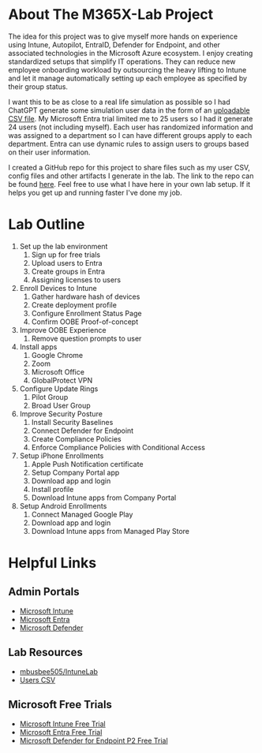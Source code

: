 # About The M365X-Lab Project

The idea for this project was to give myself more hands on experience using Intune, Autopilot, EntraID, Defender for Endpoint, and other associated technologies in the Microsoft Azure ecosystem. I enjoy creating standardized setups that simplify IT operations. They can reduce new employee onboarding workload by outsourcing the heavy lifting to Intune and let it manage automatically setting up each employee as specified by their group status.

I want this to be as close to a real life simulation as possible so I had ChatGPT generate some simulation user data in the form of an [uploadable CSV file](https://raw.githubusercontent.com/mbusbee505/IntuneLab/refs/heads/main/busbeecorp_user_import.csv). My Microsoft Entra trial limited me to 25 users so I had it generate 24 users (not including myself). Each user has randomized information and was assigned to a department so I can have different groups apply to each department. Entra can use dynamic rules to assign users to groups based on their user information.

I created a GitHub repo for this project to share files such as my user CSV, config files and other artifacts I generate in the lab. The link to the repo can be found [here](https://github.com/mbusbee505/IntuneLab). Feel free to use what I have here in your own lab setup. If it helps you get up and running faster I've done my job.

# Lab Outline

1. Set up the lab environment
	1. Sign up for free trials
	2. Upload users to Entra
	3. Create groups in Entra
	4. Assigning licenses to users
2. Enroll Devices to Intune
	1. Gather hardware hash of devices
	2. Create deployment profile
	3. Configure Enrollment Status Page
	4. Confirm OOBE Proof-of-concept
3. Improve OOBE Experience
	1. Remove question prompts to user 
4. Install apps
	1. Google Chrome
	2. Zoom
	3. Microsoft Office
	4. GlobalProtect VPN
5. Configure Update Rings
	1. Pilot Group
	2. Broad User Group
6. Improve Security Posture
	1. Install Security Baselines
	2. Connect Defender for Endpoint
	3. Create Compliance Policies
	4. Enforce Compliance Policies with Conditional Access
7. Setup iPhone Enrollments
	1. Apple Push Notification certificate
	2. Setup Company Portal app
	3. Download app and login
	4. Install profile
	5. Download Intune apps from Company Portal
8. Setup Android Enrollments
	1. Connect Managed Google Play
	2. Download app and login
	3. Download Intune apps from Managed Play Store

# Helpful Links

## Admin Portals

- [Microsoft Intune](https://entra.microsoft.com/)
- [Microsoft Entra](https://intune.microsoft.com/)
- [Microsoft Defender](https://security.microsoft.com/)

## Lab Resources

- [mbusbee505/IntuneLab](https://github.com/mbusbee505/IntuneLab)
- [Users CSV](https://raw.githubusercontent.com/mbusbee505/IntuneLab/refs/heads/main/busbeecorp_user_import.csv)


## Microsoft Free Trials

- [Microsoft Intune Free Trial](https://aka.ms/IntuneTrial)
- [Microsoft Entra Free Trial](https://aka.ms/EntraSuiteTrial)
- [Microsoft Defender for Endpoint P2 Free Trial](https://www.microsoft.com/en-us/security/business/endpoint-security/microsoft-defender-endpoint)


